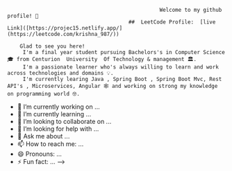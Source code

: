 


                                                     Welcome to my github profile! 👋 
                                           ##  LeetCode Profile:  [live Link]([https://projec15.netlify.app/](https://leetcode.com/krishna_987/))
 
        Glad to see you here!
         I'm a final year student pursuing Bachelors's in Computer Science 🎓 from Centurion  University  Of Technology & management 🏛.
         I'm a passionate learner who's always willing to learn and work across technologies and domains 💡.
         I'm currently learing Java , Spring Boot , Spring Boot Mvc, Rest API's , Microservices, Angular 🕸️ and working on strong my knowledge on programming world 🤓.

- 🔭 I’m currently working on ...
- 🌱 I’m currently learning ...
- 👯 I’m looking to collaborate on ...
- 🤔 I’m looking for help with ...
- 💬 Ask me about ...
- 📫 How to reach me: ...
- 😄 Pronouns: ...
- ⚡ Fun fact: ...
-->
